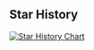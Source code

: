 ## Star History

<a href="https://www.star-history.com/#sandmuel/necs&Date">
 <picture>
   <source media="(prefers-color-scheme: dark)" srcset="https://api.star-history.com/svg?repos=sandmuel/necs&type=Date&theme=dark" />
   <source media="(prefers-color-scheme: light)" srcset="https://api.star-history.com/svg?repos=sandmuel/necs&type=Date" />
   <img alt="Star History Chart" src="https://api.star-history.com/svg?repos=sandmuel/necs&type=Date" />
 </picture>
</a>
